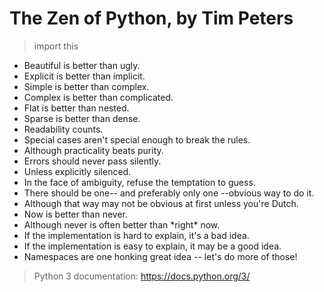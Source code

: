 # The Zen of Python, by Tim Peters

> import this

<ul>
    <li>Beautiful is better than ugly.</li>
    <li>Explicit is better than implicit.</li>
    <li>Simple is better than complex.</li>
    <li>Complex is better than complicated.</li>
    <li>Flat is better than nested.</li>
    <li>Sparse is better than dense.</li>
    <li>Readability counts.</li>
    <li>Special cases aren't special enough to break the rules.</li>
    <li>Although practicality beats purity.</li>
    <li>Errors should never pass silently.</li>
    <li>Unless explicitly silenced.</li>
    <li>In the face of ambiguity, refuse the temptation to guess.</li>
    <li>There should be one-- and preferably only one --obvious way to do it.</li>
    <li>Although that way may not be obvious at first unless you're Dutch.</li>
    <li>Now is better than never.</li>
    <li>Although never is often better than *right* now.</li>
    <li>If the implementation is hard to explain, it's a bad idea.</li>
    <li>If the implementation is easy to explain, it may be a good idea.</li>
    <li>Namespaces are one honking great idea -- let's do more of those!</li>
</ul>

> Python 3 documentation: https://docs.python.org/3/